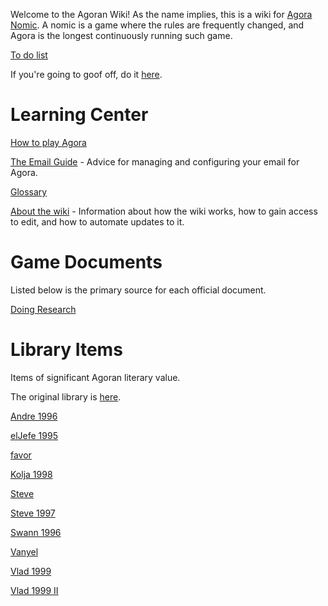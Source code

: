 Welcome to the Agoran Wiki! As the name implies, this is a wiki for [Agora Nomic](agoranaomic.org). A nomic is a game where the rules are frequently changed, and Agora is the longest continuously running such game.

[To do list](/wiki/To-do-list.md)

If you're going to goof off, do it [here](/wiki/Sandbox.md).

# Learning Center

[How to play Agora](/wiki/How-to-play-Agora.md)

[The Email Guide](/wiki/Email.md) - Advice for managing and configuring your email for Agora.

[Glossary](/wiki/Rules/Glossary.md)

[About the wiki](/wiki/Git.md) - Information about how the wiki works, how to gain access to edit, and how to automate updates to it.

# Game Documents

Listed below is the primary source for each official document.

[Doing Research](/wiki/Research.md)

# Library Items

Items of significant Agoran literary value.

The original library is [here](ftp://ftp.cse.unsw.edu.au/pub/users/malcolmr/nomic/articles/agora-theses/library.html).

[Andre 1996](/wiki/Library/Andre-1996.md)

[elJefe 1995](/wiki/Library/elJefe-1995.md)

[favor](/wiki/Library/favor.md)

[Kolja 1998](/wiki/Library/Kolja-1998.md)

[Steve](/wiki/Library/Steve.md)

[Steve 1997](/wiki/Library/Steve-1997.md)

[Swann 1996](/wiki/Library/Swann-1996.md)

[Vanyel](/wiki/Library/Vanyel.md)

[Vlad 1999](/wiki/Library/Vlad-1999.md)

[Vlad 1999 II](/wiki/Library/Vlad-1999-II.md)
